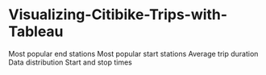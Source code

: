 # Visualizing-Citibike-Trips-with-Tableau
Most popular end stations 
Most popular start stations 
Average trip duration
Data distribution 
Start and stop times
